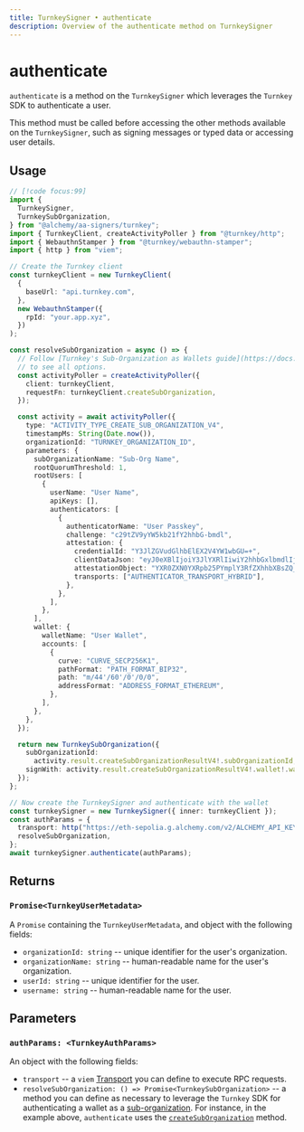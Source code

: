 ```yaml
---
title: TurnkeySigner • authenticate
description: Overview of the authenticate method on TurnkeySigner
---
```


# authenticate

`authenticate` is a method on the `TurnkeySigner` which leverages the `Turnkey` SDK to authenticate a user.

This method must be called before accessing the other methods available on the `TurnkeySigner`, such as signing messages or typed data or accessing user details.

## Usage

```ts [example.ts]
// [!code focus:99]
import {
  TurnkeySigner,
  TurnkeySubOrganization,
} from "@alchemy/aa-signers/turnkey";
import { TurnkeyClient, createActivityPoller } from "@turnkey/http";
import { WebauthnStamper } from "@turnkey/webauthn-stamper";
import { http } from "viem";

// Create the Turnkey client
const turnkeyClient = new TurnkeyClient(
  {
    baseUrl: "api.turnkey.com",
  },
  new WebauthnStamper({
    rpId: "your.app.xyz",
  })
);

const resolveSubOrganization = async () => {
  // Follow [Turnkey's Sub-Organization as Wallets guide](https://docs.turnkey.com/integration-guides/sub-organizations-as-wallets)
  // to see all options.
  const activityPoller = createActivityPoller({
    client: turnkeyClient,
    requestFn: turnkeyClient.createSubOrganization,
  });

  const activity = await activityPoller({
    type: "ACTIVITY_TYPE_CREATE_SUB_ORGANIZATION_V4",
    timestampMs: String(Date.now()),
    organizationId: "TURNKEY_ORGANIZATION_ID",
    parameters: {
      subOrganizationName: "Sub-Org Name",
      rootQuorumThreshold: 1,
      rootUsers: [
        {
          userName: "User Name",
          apiKeys: [],
          authenticators: [
            {
              authenticatorName: "User Passkey",
              challenge: "c29tZV9yYW5kb21fY2hhbG-bmdl",
              attestation: {
                credentialId: "Y3JlZGVudGlhbElEX2V4YW1wbGU=+",
                clientDataJson: "eyJ0eXBlIjoiY3JlYXRlIiwiY2hhbGxlbmdlIjoiYzI",
                attestationObject: "YXR0ZXN0YXRpb25PYmplY3RfZXhhbXBsZQ_F",
                transports: ["AUTHENTICATOR_TRANSPORT_HYBRID"],
              },
            },
          ],
        },
      ],
      wallet: {
        walletName: "User Wallet",
        accounts: [
          {
            curve: "CURVE_SECP256K1",
            pathFormat: "PATH_FORMAT_BIP32",
            path: "m/44'/60'/0'/0/0",
            addressFormat: "ADDRESS_FORMAT_ETHEREUM",
          },
        ],
      },
    },
  });

  return new TurnkeySubOrganization({
    subOrganizationId:
      activity.result.createSubOrganizationResultV4!.subOrganizationId,
    signWith: activity.result.createSubOrganizationResultV4!.wallet!.walletId,
  });
};

// Now create the TurnkeySigner and authenticate with the wallet
const turnkeySigner = new TurnkeySigner({ inner: turnkeyClient });
const authParams = {
  transport: http("https://eth-sepolia.g.alchemy.com/v2/ALCHEMY_API_KEY"),
  resolveSubOrganization,
};
await turnkeySigner.authenticate(authParams);
```

## Returns

### `Promise<TurnkeyUserMetadata>`

A `Promise` containing the `TurnkeyUserMetadata`, and object with the following fields:

- `organizationId: string` -- unique identifier for the user's organization.
- `organizationName: string` -- human-readable name for the user's organization.
- `userId: string` -- unique identifier for the user.
- `username: string` -- human-readable name for the user.

## Parameters

### `authParams: <TurnkeyAuthParams>`

An object with the following fields:

- `transport` -- a `viem` [Transport](https://viem.sh/docs/clients/intro#transports) you can define to execute RPC requests.
- `resolveSubOrganization: () => Promise<TurnkeySubOrganization>` -- a method you can define as necessary to leverage the `Turnkey` SDK for authenticating a wallet as a [sub-organization](https://docs.turnkey.com/integration-guides/sub-organizations-as-wallets). For instance, in the example above, `authenticate` uses the [`createSubOrganization`](https://docs.turnkey.com/api#tag/Organizations/operation/CreateSubOrganization) method.
